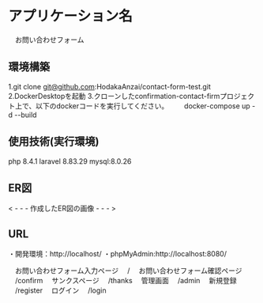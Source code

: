 # アプリケーション名
　お問い合わせフォーム

## 環境構築
  1.git clone git@github.com:HodakaAnzai/contact-form-test.git
  2.DockerDesktopを起動
  3.クローンしたconfirmation-contact-firmプロジェクト上で、以下のdockerコードを実行してください。
　　docker-compose up -d --build

## 使用技術(実行環境)
  php 8.4.1
  laravel 8.83.29
  mysql:8.0.26

## ER図
< - - - 作成したER図の画像 - - - >

## URL
・開発環境：http://localhost/
・phpMyAdmin:http://localhost:8080/

　お問い合わせフォーム入力ページ
　/
　お問い合わせフォーム確認ページ
　/confirm
　サンクスページ
　/thanks
　管理画面
　/admin
　新規登録
　/register
　ログイン
　/login